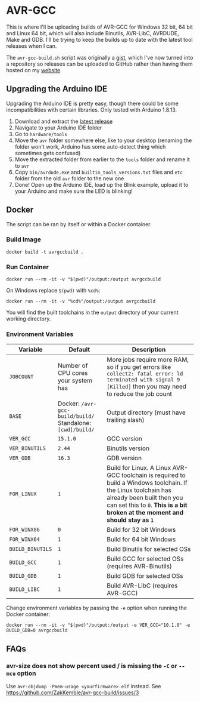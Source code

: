 # AVR-GCC

This is where I'll be uploading builds of AVR-GCC for Windows 32 bit, 64 bit and Linux 64 bit, which will also include Binutils, AVR-LibC, AVRDUDE, Make and GDB. I'll be trying to keep the builds up to date with the latest tool releases when I can.

The `avr-gcc-build.sh` script was originally a [gist](https://gist.github.com/ZakKemble/edec6914ba719bf339b1b85c1fa792dc), which I've now turned into a repository so releases can be uploaded to GitHub rather than having them hosted on my [website](https://blog.zakkemble.net/avr-gcc-builds/).

## Upgrading the Arduino IDE

Upgrading the Arduino IDE is pretty easy, though there could be some incompatibilities with certain libraries. Only tested with Arduino 1.8.13.

1. Download and extract the [latest release](https://github.com/ZakKemble/avr-gcc-build/releases)
2. Navigate to your Arduino IDE folder
3. Go to `hardware/tools`
4. Move the `avr` folder somewhere else, like to your desktop (renaming the folder won't work, Arduino has some auto-detect thing which sometimes gets confused)
5. Move the extracted folder from earlier to the `tools` folder and rename it to `avr`
6. Copy `bin/avrdude.exe` and `builtin_tools_versions.txt` files and `etc` folder from the old `avr` folder to the new one
7. Done! Open up the Arduino IDE, load up the Blink example, upload it to your Arduino and make sure the LED is blinking!

## Docker

The script can be ran by itself or within a Docker container.

### Build Image

```
docker build -t avrgccbuild .
```

### Run Container

```
docker run --rm -it -v "$(pwd)"/output:/output avrgccbuild
```

On Windows replace `$(pwd)` with `%cd%`:

```
docker run --rm -it -v "%cd%"/output:/output avrgccbuild
```

You will find the built toolchains in the `output` directory of your current working directory.

### Environment Variables

|Variable|Default|Description|
|---|---|---|
|`JOBCOUNT`|Number of CPU cores your system has|More jobs require more RAM, so if you get errors like `collect2: fatal error: ld terminated with signal 9 [Killed]` then you may need to reduce the job count|
|`BASE`|Docker: `/avr-gcc-build/build/`<br>Standalone: `[cwd]/build/`|Output directory (must have trailing slash)|
|`VER_GCC`|`15.1.0`|GCC version|
|`VER_BINUTILS`|`2.44`|Binutils version|
|`VER_GDB`|`16.3`|GDB version|
|`FOR_LINUX`|`1`|Build for Linux. A Linux AVR-GCC toolchain is required to build a Windows toolchain. If the Linux toolchain has already been built then you can set this to `0`. **This is a bit broken at the moment and should stay as `1`**|
|`FOR_WINX86`|`0`|Build for 32 bit Windows|
|`FOR_WINX64`|`1`|Build for 64 bit Windows|
|`BUILD_BINUTILS`|`1`|Build Binutils for selected OSs|
|`BUILD_GCC`|`1`|Build GCC for selected OSs (requires AVR-Binutils)|
|`BUILD_GDB`|`1`|Build GDB for selected OSs|
|`BUILD_LIBC`|`1`|Build AVR-LibC (requires AVR-GCC)|

Change environment variables by passing the `-e` option when running the Docker container:

```
docker run --rm -it -v "$(pwd)"/output:/output -e VER_GCC="10.1.0" -e BUILD_GDB=0 avrgccbuild
```

## FAQs

### avr-size does not show percent used / is missing the `-C` or `--mcu` option

Use `avr-objdump -Pmem-usage <yourfirmware>.elf` instead. See https://github.com/ZakKemble/avr-gcc-build/issues/3
